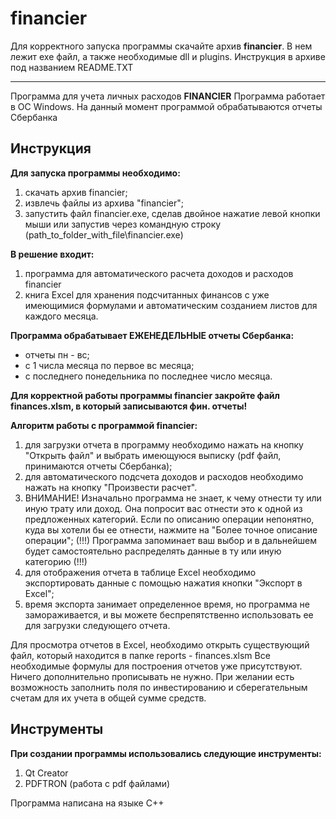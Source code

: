 # financier

Для корректного запуска программы скачайте архив **financier**. В нем лежит exe файл, а также необходимые dll и plugins. 
Инструкция в архиве под названием README.TXT

___

Программа для учета личных расходов **FINANCIER**
Программа работает в ОС Windows. На данный момент программой обрабатываются отчеты Сбербанка

##  Инструкция

**Для запуска программы необходимо:**
1) скачать архив financier;
2) извлечь файлы из архива "financier";
3) запустить файл financier.exe, сделав двойное нажатие левой кнопки мыши или запустив через командную строку (path_to_folder_with_file\financier.exe)

**В решение входит:**
1) программа для автоматического расчета доходов и расходов financier
2) книга Excel для хранения подсчитанных финансов с уже имеющимися формулами и автоматическим созданием листов для каждого месяца.

**Программа обрабатывает ЕЖЕНЕДЕЛЬНЫЕ отчеты Сбербанка:**
- отчеты пн - вс;
- с 1 числа месяца по  первое вс месяца;
- с последнего понедельника по последнее число месяца.

**Для корректной работы программы financier закройте файл finances.xlsm, в который записываются фин. отчеты!**

**Алгоритм работы с программой financier:**
1) для загрузки отчета в программу необходимо нажать на кнопку "Открыть файл" и выбрать имеющуюся выписку (pdf файл, принимаются отчеты Сбербанка);
2) для автоматического подсчета доходов и расходов необходимо нажать на кнопку "Произвести расчет". 
3) ВНИМАНИЕ! Изначально программа не знает, к чему отнести ту или иную трату или доход. Она попросит вас отнести это к одной из предложенных категорий. Если по описанию операции непонятно, куда вы хотели бы ее отнести, нажмите на "Более точное описание операции";
(!!!) Программа запоминает ваш выбор и в дальнейшем будет самостоятельно распределять данные в ту или иную категорию (!!!)
4) для отображения отчета в таблице Excel необходимо экспортировать данные с помощью нажатия кнопки "Экспорт в Excel";
5) время экспорта занимает определенное время, но программа не замораживается, и вы можете беспрепятственно использовать ее для загрузки следующего отчета.

Для просмотра отчетов в Excel, необходимо открыть существующий файл, который находится в папке reports - finances.xlsm
Все необходимые формулы для построения отчетов уже присутствуют. Ничего дополнительно прописывать не нужно.
При желании есть возможность заполнить поля по инвестированию и сберегательным счетам для их учета в общей сумме средств.



## Инструменты

**При создании программы использовались следующие инструменты:**
1) Qt Creator
2) PDFTRON (работа с pdf файлами)

Программа написана на языке C++
